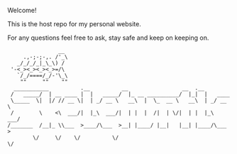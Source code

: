 Welcome!

This is the host repo for my personal website.

For any questions feel free to ask,
stay safe and keep on keeping on.

                    __
         .,-;-;-,. /'_\
       _/_/_/_|_\_\) /
     '-<_><_><_><_>=/\
       `/_/====/_/-'\_\
        ""     ""    ""
      ___________          .__          __                 __  .__          
     /   _____/  | __ ____ |  |   _____/  |_ __ __________/  |_|  |   ____  
     \_____  \|  |/ // __ \|  | _/ __ \   __\  |  \_  __ \   __\  | _/ __ \ 
     /        \    <\  ___/|  |_\  ___/|  | |  |  /|  | \/|  | |  |_\  ___/ 
    /_______  /__|_ \\___  >____/\___  >__| |____/ |__|   |__| |____/\___  >
            \/     \/    \/          \/                                  \/ 
